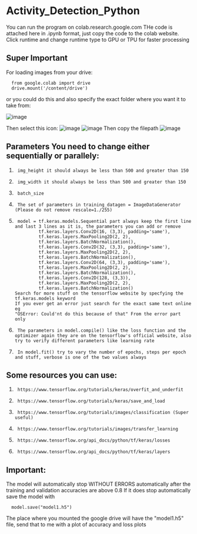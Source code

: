 # Activity_Detection_Python


You can run the program on colab.research.google.com
THe code is attached here in .ipynb format, just copy the code to the colab website.
Click runtime and change runtime type to GPU or TPU for faster processing
## Super Important
For loading images from your drive:
```
  from google.colab import drive
  drive.mount('/content/drive')
```
or you could do this and also specify the exact folder where you want it to take from: 


![image](https://user-images.githubusercontent.com/45201620/100517127-92afd700-31ae-11eb-9bf1-8ecf00e0f08b.png)

Then select this icon:
![image](https://user-images.githubusercontent.com/45201620/100517194-06ea7a80-31af-11eb-9353-f296f07643ea.png)
![image](https://user-images.githubusercontent.com/45201620/100517198-0f42b580-31af-11eb-942e-68468d3aa327.png)
Then copy the filepath
![image](https://user-images.githubusercontent.com/45201620/100517241-3e592700-31af-11eb-93f7-fc90a6e2a80b.png)



## Parameters You need to change either sequentially or parallely:
1.      img_height it should always be less than 500 and greater than 150
1.      img_width it should always be less than 500 and greater than 150
1.      batch_size
1.      The set of parameters in training_datagen = ImageDataGenerator (Please do not remove rescale=1./255)
1.      model = tf.keras.models.Sequential part always keep the first line and last 3 lines as it is, the parameters you can add or remove
                tf.keras.layers.Conv2D(16, (3,3), padding='same'),
                tf.keras.layers.MaxPooling2D(2, 2),
                tf.keras.layers.BatchNormalization(),
                tf.keras.layers.Conv2D(32, (3,3), padding='same'),
                tf.keras.layers.MaxPooling2D(2, 2),
                tf.keras.layers.BatchNormalization(),
                tf.keras.layers.Conv2D(64, (3,3), padding='same'),
                tf.keras.layers.MaxPooling2D(2, 2),
                tf.keras.layers.BatchNormalization(),
                tf.keras.layers.Conv2D(128, (3,3)),
                tf.keras.layers.MaxPooling2D(2, 2),
                tf.keras.layers.BatchNormalization()
       Search for more stuff on the tensorflow website by specfying the tf.keras.models keyword
       If you ever get an error just search for the exact same text online eg
       "OSError: Could'nt do this because of that" From the error part only
1.      The parameters in model.compile() like the loss function and the optimizer again they are on the tensorflow's official website, also try to verify different parameters like learning rate
1.      In model.fit() try to vary the number of epochs, steps per epoch and stuff, verbose is one of the two values always


## Some resources you can use:
1.      https://www.tensorflow.org/tutorials/keras/overfit_and_underfit
1.      https://www.tensorflow.org/tutorials/keras/save_and_load
1.      https://www.tensorflow.org/tutorials/images/classification (Super useful)
1.      https://www.tensorflow.org/tutorials/images/transfer_learning
1.      https://www.tensorflow.org/api_docs/python/tf/keras/losses
1.      https://www.tensorflow.org/api_docs/python/tf/keras/layers

## Important:
The model will automatically stop WITHOUT ERRORS automatically after the training and validation accuracies are above 0.8 
If it does stop automatically save the model with 
```
  model.save("model1.h5")
```
The place where you mounted the google drive will have the "model1.h5" file, send that to me with a plot of accuracy and loss plots
